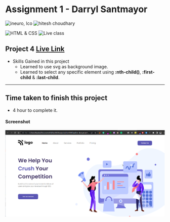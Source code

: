 # Assignment 1 - Darryl Santmayor

![ineuro, lco](https://img.shields.io/badge/iNeuron-LCO-green)
![hitesh choudhary](https://img.shields.io/badge/Hitesh--Choudhary-Full--stack--JS--bootcamp-red)

![HTML & CSS](https://img.shields.io/badge/HTML-CSS-orange)
![Live class](https://img.shields.io/badge/LIVE--CLASS-PROJECT--4-lightgrey)

## Project 4 [Live Link](https://live-proj-4.netlify.app)

-   Skills Gained in this project
    -   Learned to use svg as background image.
    -   Learned to select any specific element using **:nth-child()**, **:first-child** & **:last-child**.

---

## Time taken to finish this project

-   4 hour to complete it.

#### Screenshot

![Desktop](./screenshots/project-4.png)
